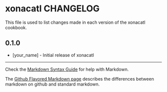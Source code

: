 xonacatl CHANGELOG
==================

This file is used to list changes made in each version of the xonacatl cookbook.

0.1.0
-----
- [your_name] - Initial release of xonacatl

- - -
Check the [Markdown Syntax Guide](http://daringfireball.net/projects/markdown/syntax) for help with Markdown.

The [Github Flavored Markdown page](http://github.github.com/github-flavored-markdown/) describes the differences between markdown on github and standard markdown.
